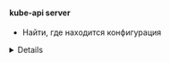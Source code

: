 #### kube-api server
* Найти, где находится конфигурация
<details>  
```bash
cat /etc/kubernetes/manifests/kube-apiserver.yaml

cat /etc/systemd/system/kube-apiserver.service

#Можно посмотреть процессы api-server

ps -aux | grep -i apiserver
```
https://kubernetes.io/docs/reference/command-line-tools-reference/kube-apiserver/  
https://kubernetes.io/docs/concepts/overview/components/  
https://kubernetes.io/docs/concepts/overview/kubernetes-api/  
https://kubernetes.io/docs/tasks/access-application-cluster/access-cluster/  
https://kubernetes.io/docs/tasks/administer-cluster/access-cluster-api/

</details>